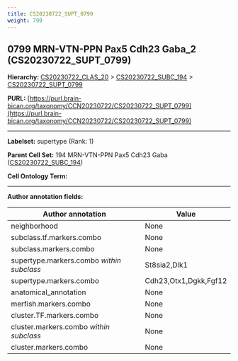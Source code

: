 ```yaml
---
title: CS20230722_SUPT_0799
weight: 799
---
```

## 0799 MRN-VTN-PPN Pax5 Cdh23 Gaba_2 (CS20230722_SUPT_0799)
<b>Hierarchy: </b>
[CS20230722_CLAS_20](../CS20230722_CLAS_20) >
[CS20230722_SUBC_194](../CS20230722_SUBC_194) >
[CS20230722_SUPT_0799](../CS20230722_SUPT_0799)

**PURL:** [https://purl.brain-bican.org/taxonomy/CCN20230722/CS20230722_SUPT_0799](https://purl.brain-bican.org/taxonomy/CCN20230722/CS20230722_SUPT_0799)

---


**Labelset:** supertype (Rank: 1)

**Parent Cell Set:** 194 MRN-VTN-PPN Pax5 Cdh23 Gaba ([CS20230722_SUBC_194](../CS20230722_SUBC_194))



**Cell Ontology Term:** 

[MARKER GENES.]: #


---

[TRANSFERRED ANNOTATIONS.]: #


[AUTHOR ANNOTATION FIELDS.]: #


**Author annotation fields:**

| Author annotation | Value |
|-------------------|-------|
|neighborhood|None|
|subclass.tf.markers.combo|None|
|subclass.markers.combo|None|
|supertype.markers.combo _within subclass_|St8sia2,Dlk1|
|supertype.markers.combo|Cdh23,Otx1,Dgkk,Fgf12|
|anatomical_annotation|None|
|merfish.markers.combo|None|
|cluster.TF.markers.combo|None|
|cluster.markers.combo _within subclass_|None|
|cluster.markers.combo|None|
